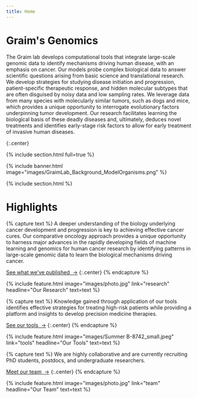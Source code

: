 ```yaml
---
title: Home
---
```


# Graim's Genomics
The Graim lab develops computational tools that integrate large-scale genomic data to identify mechanisms driving human disease, with an emphasis on cancer. 
Our models probe complex biological data to answer scientific questions arising from basic science and translational research. 
We develop strategies for studying disease initiation and progression, patient-specific therapeutic response, and hidden molecular subtypes that are often disguised by noisy data and low sampling rates. 
We leverage data from many species with molecularly similar tumors, such as dogs and mice, which provides a unique opportunity to interrogate evolutionary factors underpinning tumor development. 
Our research facilitates learning the biological basis of these deadly diseases and, ultimately, deduces novel treatments and identifies early-stage risk factors to allow for early treatment of invasive human diseases.

{:.center}

{% include section.html full=true %}

{% include banner.html image="images/GraimLab_Background_ModelOrganisms.png" %}
<!-- {% include banner.html image="images/banner.jpg" %} -->

{% include section.html %}

# Highlights

{% capture text %}
A deeper understanding of the biology underlying cancer development and progression is key to achieving effective cancer cures. 
Our comparative oncology approach provides a unique opportunity to harness major advances in the rapidly developing fields of machine learning and genomics for human cancer research by identifying patterns in large-scale genomic data to learn the biological mechanisms driving cancer. 

[See what we've published &nbsp;→](research)
{:.center}
{% endcapture %}

{%
  include feature.html
  image="images/photo.jpg"
  link="research"
  headline="Our Research"
  text=text
%}

{% capture text %}
Knowledge gained through application of our tools identifies effective strategies for treating high-risk patients while providing a platform and insights to develop precision medicine therapies.

[See our tools &nbsp;→](tools)
{:.center}
{% endcapture %}

{%
  include feature.html
  image="images/Summer B-8742_small.jpeg"
  link="tools"
  headline="Our Tools"
  text=text
%}

{% capture text %}
We are highly collaborative and are currently recruiting PhD students, postdocs, and undergraduate researchers. 

[Meet our team &nbsp;→](team)
{:.center}
{% endcapture %}

{%
  include feature.html
  image="images/photo.jpg"
  link="team"
  headline="Our Team"
  text=text
%}
